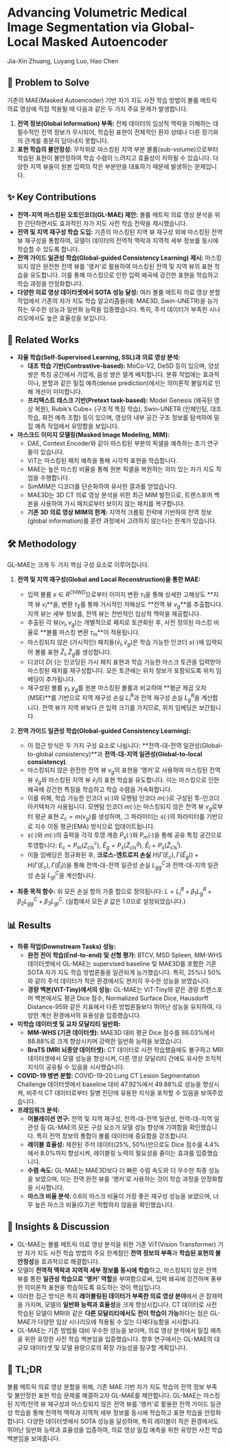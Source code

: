 # Advancing Volumetric Medical Image Segmentation via Global-Local Masked Autoencoder

Jia-Xin Zhuang, Luyang Luo, Hao Chen

## 🧩 Problem to Solve

기존의 MAE(Masked Autoencoder) 기반 자가 지도 사전 학습 방법이 볼륨 메트릭 의료 영상에 직접 적용될 때 다음과 같은 두 가지 주요 문제가 발생합니다.

1. **전역 정보(Global Information) 부족:** 전체 데이터의 임상적 맥락을 이해하는 데 필수적인 전역 정보가 무시되어, 학습된 표현이 전체적인 환자 상태나 다른 장기와의 관계를 충분히 담아내지 못합니다.
2. **표현 학습의 불안정성:** 무작위로 마스킹된 지역 부분 볼륨(sub-volume)으로부터 학습된 표현이 불안정하여 학습 수렴이 느려지고 효율성이 저하될 수 있습니다. 다양한 지역 뷰들이 원본 입력의 작은 부분만을 대표하기 때문에 발생하는 문제입니다.

## ✨ Key Contributions

* **전역-지역 마스킹된 오토인코더(GL-MAE) 제안:** 볼륨 메트릭 의료 영상 분석을 위한 간단하면서도 효과적인 자가 지도 사전 학습 전략을 제시했습니다.
* **전역 및 지역 재구성 학습 도입:** 기존의 마스킹된 지역 뷰 재구성 외에 마스킹된 전역 뷰 재구성을 통합하여, 모델이 데이터의 전역적 맥락과 지역적 세부 정보를 동시에 학습할 수 있도록 합니다.
* **전역 가이드 일관성 학습(Global-guided Consistency Learning) 제시:** 마스킹되지 않은 완전한 전역 뷰를 '앵커'로 활용하여 마스킹된 전역 및 지역 뷰의 표현 학습을 유도합니다. 이를 통해 마스킹으로 인한 입력 왜곡에 강건한 표현을 학습하고 학습 과정을 안정화합니다.
* **다양한 의료 영상 데이터셋에서 SOTA 성능 달성:** 여러 볼륨 메트릭 의료 영상 분할 작업에서 기존의 자가 지도 학습 알고리즘들(예: MAE3D, Swin-UNETR)을 능가하는 우수한 성능과 일반화 능력을 입증했습니다. 특히, 주석 데이터가 부족한 시나리오에서도 높은 효율성을 보입니다.

## 📎 Related Works

* **자율 학습(Self-Supervised Learning, SSL)과 의료 영상 분석:**
  * **대조 학습 기반(Contrastive-based):** MoCo-V2, DeSD 등이 있으며, 양성 쌍은 특징 공간에서 가깝게, 음성 쌍은 멀게 배치합니다. 분류 작업에는 효과적이나, 분할과 같은 밀집 예측(dense prediction)에서는 의미론적 불일치로 인해 개선이 미미합니다.
  * **프리텍스트 태스크 기반(Pretext task-based):** Model Genesis (왜곡된 영상 복원), Rubik’s Cube+ (구조적 특징 학습), Swin-UNETR (인페인팅, 대조 학습, 회전 예측 조합) 등이 있으며, 영상의 내부 공간 구조 정보를 탐색하여 밀집 예측 작업에서 유망함을 보입니다.
* **마스크드 이미지 모델링(Masked Image Modeling, MIM):**
  * DAE, Context Encoder와 같이 마스킹된 부분의 픽셀을 예측하는 초기 연구들이 있습니다.
  * ViT는 마스킹된 패치 예측을 통해 시각적 표현을 학습합니다.
  * MAE는 높은 마스킹 비율을 통해 원본 픽셀을 복원하는 의미 있는 자가 지도 작업을 수행합니다.
  * SimMIM은 디코더를 단순화하여 유사한 결과를 얻었습니다.
  * MAE3D는 3D CT 의료 영상 분석을 위한 최근 MIM 발전으로, 트랜스포머 백본을 사용하여 가시 패치로부터 보이지 않는 패치를 복구합니다.
  * **기존 3D 의료 영상 MIM의 한계:** 지역적 크롭핑 전략에 기반하여 전역 정보(global information)를 훈련 과정에서 고려하지 않는다는 한계가 있습니다.

## 🛠️ Methodology

GL-MAE는 크게 두 가지 핵심 구성 요소로 이루어집니다.

1. **전역 및 지역 재구성(Global and Local Reconstruction)을 통한 MAE:**
    * 입력 볼륨 $x \in R^{CHWD}$으로부터 이미지 변환 $\tau_1$을 통해 상세한 고해상도 **지역 뷰 $v_l$**을, 변환 $\tau_2$를 통해 거시적인 저해상도 **전역 뷰 $v_g$**를 추출합니다. 지역 뷰는 세부 정보를, 전역 뷰는 전반적인 임상적 맥락을 제공합니다.
    * 추출된 각 뷰($v_l, v_g$)는 개별적으로 패치로 토큰화된 후, 사전 정의된 마스킹 비율로 **볼륨 마스킹 변환 $\tau_m$**이 적용됩니다.
    * 마스킹되지 않은 (가시적인) 패치들($\hat{v}_l, \hat{v}_g$)은 학습 가능한 인코더 $s(\cdot)$에 입력되어 볼륨 표현 $\hat{Z}_l, \hat{Z}_g$를 생성합니다.
    * 디코더 $D(\cdot)$는 인코딩된 가시 패치 표현과 학습 가능한 마스크 토큰을 입력받아 마스킹된 패치를 재구성합니다. 모든 토큰에는 위치 정보가 포함되도록 위치 임베딩이 추가됩니다.
    * 재구성된 볼륨 $y_l, y_g$를 원본 마스킹된 볼륨과 비교하여 **평균 제곱 오차(MSE)**를 기반으로 지역 재구성 손실 $L_l^R$과 전역 재구성 손실 $L_g^R$을 계산합니다. 전역 뷰가 지역 뷰보다 큰 입력 크기를 가지므로, 위치 임베딩은 보간됩니다.

2. **전역 가이드 일관성 학습(Global-guided Consistency Learning):**
    * 이 접근 방식은 두 가지 구성 요소로 나뉩니다: **전역-대-전역 일관성(Global-to-global consistency)**과 **전역-대-지역 일관성(Global-to-local consistency)**.
    * 마스킹되지 않은 완전한 전역 뷰 $v_g$의 표현을 '앵커'로 사용하여 마스킹된 전역 뷰 $\hat{v}_g$와 마스킹된 지역 뷰 $\hat{v}_l$의 표현 학습을 유도합니다. 이는 마스킹으로 인한 왜곡에 강건한 특징을 학습하고 학습 수렴을 가속화합니다.
    * 이를 위해, 학습 가능한 인코더 $s(\cdot)$와 모멘텀 인코더 $m(\cdot)$로 구성된 투-인코더 아키텍처가 사용됩니다. 모멘텀 인코더 $m(\cdot)$는 마스킹되지 않은 전역 뷰 $v_g$로부터 평균 표현 $Z_c = m(v_g)$를 생성하며, 그 파라미터는 $s(\cdot)$의 파라미터를 기반으로 지수 이동 평균(EMA) 방식으로 업데이트됩니다.
    * $s(\cdot)$와 $m(\cdot)$의 출력을 각각 투영 계층 $P_s(\cdot)$와 $P_m(\cdot)$을 통해 공유 특징 공간으로 투영합니다: $E_c = P_m(Z_{cls}^c)$, $\hat{E}_g = P_s(\hat{Z}_{cls}^g)$, $\hat{E}_l = P_s(\hat{Z}_{cls}^l)$.
    * 이들 임베딩은 정규화된 후, **크로스-엔트로피 손실** $H(\Gamma(E_c), \Gamma(\hat{E}_g)) + H(\Gamma(E_c), \Gamma(\hat{E}_l))$을 통해 전역-대-전역 일관성 손실 $L_{gg}^C$과 전역-대-지역 일관성 손실 $L_{gl}^C$을 계산합니다.

* **최종 목적 함수:** 위 모든 손실 항의 가중 합으로 정의됩니다: $L = L_l^R + \beta_1 L_g^R + \beta_2 L_{gg}^C + \beta_3 L_{gl}^C$. (실험에서 모든 $\beta$ 값은 1.0으로 설정되었습니다.)

## 📊 Results

* **하류 작업(Downstream Tasks) 성능:**
  * **완전 전이 학습(End-to-end) 및 선형 평가:** BTCV, MSD Spleen, MM-WHS 데이터셋에서 GL-MAE는 supervised baseline 및 MAE3D를 포함한 기존 SOTA 자가 지도 학습 방법론들을 일관되게 능가했습니다. 특히, 25%나 50%와 같이 주석 데이터가 적은 환경에서도 현저히 우수한 성능을 보였습니다.
  * **경량 백본(ViT-Tiny)에서의 성능:** GL-MAE는 ViT-Tiny와 같은 경량 트랜스포머 백본에서도 평균 Dice 점수, Normalized Surface Dice, Hausdorff Distance-95와 같은 지표에서 다른 방법론들보다 뛰어난 성능을 유지하여, 다양한 계산 환경에서의 유용성을 입증했습니다.
* **미학습 데이터셋 및 교차 모달리티 일반화:**
  * **MM-WHS (기관 데이터셋):** MAE3D 대비 평균 Dice 점수를 86.03%에서 88.88%로 크게 향상시키며 강력한 일반화 능력을 보였습니다.
  * **BraTS (MRI 뇌종양 데이터셋):** CT 데이터로 사전 학습했음에도 불구하고 MRI 데이터셋에서 모델 성능을 향상시켜, 다른 영상 모달리티 간에도 유사한 조직적 지식이 공유될 수 있음을 시사했습니다.
* **COVID-19 병변 분할:** COVID-19-20 Lung CT Lesion Segmentation Challenge 데이터셋에서 baseline 대비 47.92%에서 49.88%로 성능을 향상시켜, 비주석 CT 데이터로부터 질병 진단에 유용한 지식을 포착할 수 있음을 보여주었습니다.
* **프레임워크 분석:**
  * **어블레이션 연구:** 전역 및 지역 재구성, 전역-대-전역 일관성, 전역-대-지역 일관성 등 GL-MAE의 모든 구성 요소가 모델 성능 향상에 기여함을 확인했습니다. 특히 전역 정보의 통합이 볼륨 데이터에 중요함을 강조합니다.
  * **레이블 효율성:** 제한된 주석 데이터(25%, 50%)만으로도 Dice 점수를 4.4%에서 8.0%까지 향상시켜, 레이블링 노력의 필요성을 줄이는 효과를 입증했습니다.
  * **수렴 속도:** GL-MAE는 MAE3D보다 더 빠른 수렴 속도와 더 우수한 최종 성능을 보였으며, 이는 전역 완전 뷰를 '앵커'로 사용하는 것이 학습 과정을 안정화함을 시사합니다.
  * **마스크 비율 분석:** 0.6의 마스크 비율이 가장 좋은 재구성 성능을 보였으며, 너무 높은 마스크 비율(0.7)은 적합하지 않음을 확인했습니다.

## 🧠 Insights & Discussion

* GL-MAE는 볼륨 메트릭 의료 영상 분석을 위한 기존 ViT(Vision Transformer) 기반 자가 지도 사전 학습 방법의 주요 한계점인 **전역 정보의 부족**과 **학습된 표현의 불안정성**을 효과적으로 해결합니다.
* 모델이 **전역적 맥락과 지역적 세부 정보를 동시에 학습**하고, 마스킹되지 않은 전역 뷰를 통한 **일관성 학습으로 '앵커' 역할**을 부여함으로써, 입력 왜곡에 강건하며 풍부한 의미론적 표현을 학습하도록 유도하는 것이 핵심입니다.
* 이러한 접근 방식은 특히 **레이블링된 데이터가 부족한 의료 영상 분야**에서 큰 잠재력을 가지며, 모델의 **일반화 능력과 효율성**을 크게 향상시킵니다. CT 데이터로 사전 학습된 모델이 MRI와 같은 **다른 모달리티에서도 전이 학습이 가능**하다는 점은 GL-MAE가 다양한 임상 시나리오에 적용될 수 있는 다재다능함을 시사합니다.
* GL-MAE는 기존 방법들 대비 우수한 성능을 보이며, 의료 영상 분석에서 밀집 예측을 위한 유망한 사전 학습 백본임을 입증했습니다. 향후 연구에서는 GL-MAE의 대규모 데이터셋 및 모델 용량으로의 확장 가능성을 탐구할 계획입니다.

## 📌 TL;DR

볼륨 메트릭 의료 영상 분할을 위해, 기존 MAE 기반 자가 지도 학습의 전역 정보 부족 및 불안정한 표현 학습 문제를 해결하고자 GL-MAE를 제안합니다. GL-MAE는 마스킹된 지역/전역 뷰 재구성과 마스킹되지 않은 전역 뷰를 '앵커'로 활용한 전역 가이드 일관성 학습을 통해 전역적 맥락과 지역적 세부 정보를 동시에 학습하고 표현 학습을 안정화합니다. 다양한 데이터셋에서 SOTA 성능을 달성하며, 특히 레이블이 적은 환경에서도 뛰어난 일반화 능력과 효율성을 입증하여, 의료 영상 밀집 예측을 위한 유망한 사전 학습 백본임을 보여줍니다.
